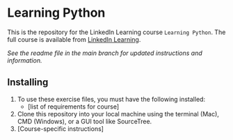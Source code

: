 # Learning Python
This is the repository for the LinkedIn Learning course `Learning Python`. The full course is available from [LinkedIn Learning][lil-course-url].

_See the readme file in the main branch for updated instructions and information._

## Installing
1. To use these exercise files, you must have the following installed:
	- [list of requirements for course]
2. Clone this repository into your local machine using the terminal (Mac), CMD (Windows), or a GUI tool like SourceTree.
3. [Course-specific instructions]


[0]: # (Replace these placeholder URLs with actual course URLs)

[lil-course-url]: https://www.linkedin.com/learning/
[lil-thumbnail-url]: http://

